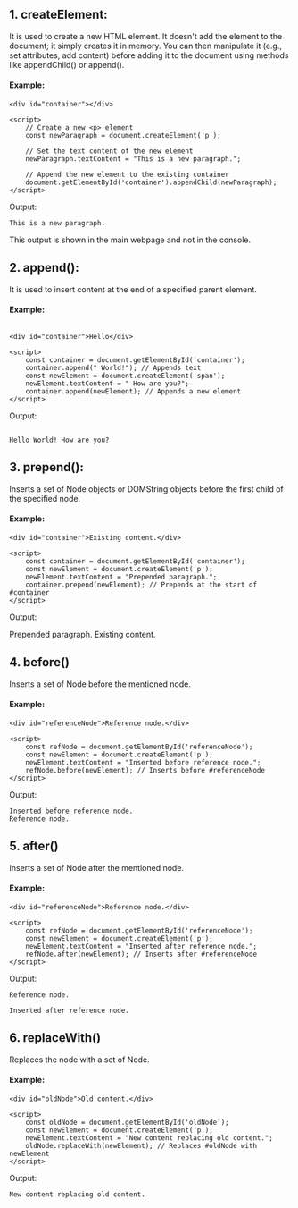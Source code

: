 ## 1. createElement:

It is used to create a new HTML element. It doesn't add the element to the document; it simply creates it in memory. You can then manipulate it (e.g., set attributes, add content) before adding it to the document using methods like appendChild() or append().

#### Example:

```
<div id="container"></div>

<script>
    // Create a new <p> element
    const newParagraph = document.createElement('p');

    // Set the text content of the new element
    newParagraph.textContent = "This is a new paragraph.";

    // Append the new element to the existing container
    document.getElementById('container').appendChild(newParagraph);
</script>

```

Output:

```
This is a new paragraph.
```

This output is shown in the main webpage and not in the console.


## 2. append():

It is used to insert content at the end of a specified parent element.

#### Example:

```

<div id="container">Hello</div>

<script>
    const container = document.getElementById('container');
    container.append(" World!"); // Appends text
    const newElement = document.createElement('span');
    newElement.textContent = " How are you?";
    container.append(newElement); // Appends a new element
</script>

```

Output:

```

Hello World! How are you?

```

## 3. prepend():

Inserts a set of Node objects or DOMString objects before the first child of the specified node.

#### Example:

```
<div id="container">Existing content.</div>

<script>
    const container = document.getElementById('container');
    const newElement = document.createElement('p');
    newElement.textContent = "Prepended paragraph.";
    container.prepend(newElement); // Prepends at the start of #container
</script>

```

Output:

Prepended paragraph.
Existing content.


## 4. before()

Inserts a set of Node before the mentioned node.

#### Example:

```
<div id="referenceNode">Reference node.</div>

<script>
    const refNode = document.getElementById('referenceNode');
    const newElement = document.createElement('p');
    newElement.textContent = "Inserted before reference node.";
    refNode.before(newElement); // Inserts before #referenceNode
</script>
```

Output:

```
Inserted before reference node.
Reference node.
```

## 5. after()

Inserts a set of Node after the mentioned node.

#### Example:

```
<div id="referenceNode">Reference node.</div>

<script>
    const refNode = document.getElementById('referenceNode');
    const newElement = document.createElement('p');
    newElement.textContent = "Inserted after reference node.";
    refNode.after(newElement); // Inserts after #referenceNode
</script>
```

Output:

```
Reference node.

Inserted after reference node.
```

## 6. replaceWith()

Replaces the node with a set of Node.

#### Example:

```
<div id="oldNode">Old content.</div>

<script>
    const oldNode = document.getElementById('oldNode');
    const newElement = document.createElement('p');
    newElement.textContent = "New content replacing old content.";
    oldNode.replaceWith(newElement); // Replaces #oldNode with newElement
</script>
```

Output:

```
New content replacing old content.
```